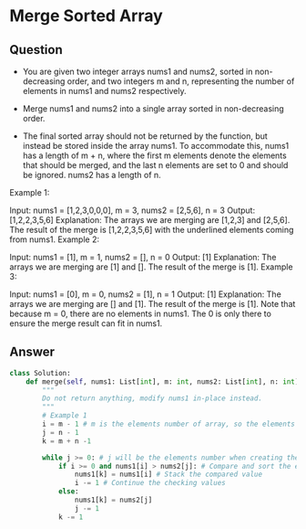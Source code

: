 # Merge Sorted Array

## Question

- You are given two integer arrays nums1 and nums2, sorted in non-decreasing order, and two integers m and n, representing the number of elements in nums1 and nums2 respectively.

- Merge nums1 and nums2 into a single array sorted in non-decreasing order.

- The final sorted array should not be returned by the function, but instead be stored inside the array nums1. To accommodate this, nums1 has a length of m + n, where the first m elements denote the elements that should be merged, and the last n elements are set to 0 and should be ignored. nums2 has a length of n.

Example 1:

Input: nums1 = [1,2,3,0,0,0], m = 3, nums2 = [2,5,6], n = 3
Output: [1,2,2,3,5,6]
Explanation: The arrays we are merging are [1,2,3] and [2,5,6].
The result of the merge is [1,2,2,3,5,6] with the underlined elements coming from nums1.
Example 2:

Input: nums1 = [1], m = 1, nums2 = [], n = 0
Output: [1]
Explanation: The arrays we are merging are [1] and [].
The result of the merge is [1].
Example 3:

Input: nums1 = [0], m = 0, nums2 = [1], n = 1
Output: [1]
Explanation: The arrays we are merging are [] and [1].
The result of the merge is [1].
Note that because m = 0, there are no elements in nums1. The 0 is only there to ensure the merge result can fit in nums1.

## Answer

```python
class Solution:
    def merge(self, nums1: List[int], m: int, nums2: List[int], n: int) -> None:
        """
        Do not return anything, modify nums1 in-place instead.
        """
        # Example 1
        i = m - 1 # m is the elements number of array, so the elements count starts from 0
        j = n - 1
        k = m + n -1

        while j >= 0: # j will be the elements number when creating the result array
            if i >= 0 and nums1[i] > nums2[j]: # Compare and sort the elements value
                nums1[k] = nums1[i] # Stack the compared value
                i -= 1 # Continue the checking values
            else:
                nums1[k] = nums2[j]
                j -= 1
            k -= 1
```

